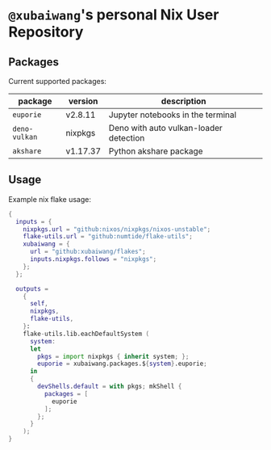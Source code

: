 # `@xubaiwang`'s personal Nix User Repository

## Packages

Current supported packages:

| package       | version  | description                            |
| ------------- | -------- | -------------------------------------- |
| `euporie`     | v2.8.11  | Jupyter notebooks in the terminal      |
| `deno-vulkan` | nixpkgs  | Deno with auto vulkan-loader detection |
| `akshare`     | v1.17.37 | Python akshare package                 |

## Usage

Example nix flake usage:

```nix
{
  inputs = {
    nixpkgs.url = "github:nixos/nixpkgs/nixos-unstable";
    flake-utils.url = "github:numtide/flake-utils";
    xubaiwang = {
      url = "github:xubaiwang/flakes";
      inputs.nixpkgs.follows = "nixpkgs";
    };
  };

  outputs =
    {
      self,
      nixpkgs,
      flake-utils,
    }:
    flake-utils.lib.eachDefaultSystem (
      system:
      let
        pkgs = import nixpkgs { inherit system; };
        euporie = xubaiwang.packages.${system}.euporie;
      in
      {
        devShells.default = with pkgs; mkShell {
          packages = [
            euporie
          ];
        };
      }
    );
}
```
